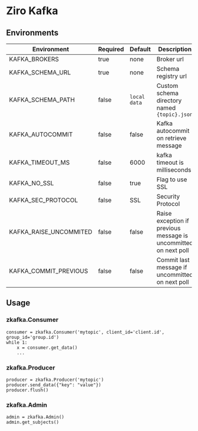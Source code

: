 # Ziro Kafka

## Environments
Environment | Required | Default | Description
--- | --- | --- | ---
KAFKA_BROKERS | true | none | Broker url
KAFKA_SCHEMA_URL | true | none | Schema registry url
KAFKA_SCHEMA_PATH | false | `local data` | Custom schema directory named `{topic}.json`
KAFKA_AUTOCOMMIT | false | false | Kafka autocommit on retrieve message
KAFKA_TIMEOUT_MS | false | 6000 | kafka timeout is milliseconds
KAFKA_NO_SSL | false | true | Flag to use SSL
KAFKA_SEC_PROTOCOL | false | SSL | Security Protocol
KAFKA_RAISE_UNCOMMITED | false | false | Raise exception if previous message is uncommitted on next poll
KAFKA_COMMIT_PREVIOUS | false | false | Commit last message if uncommitted on next poll

## Usage
### zkafka.Consumer
```
consumer = zkafka.Consumer('mytopic', client_id='client.id', group_id='group.id')
while 1:
    x = consumer.get_data()
    ...
```
### zkafka.Producer
```
producer = zkafka.Producer('mytopic')
producer.send_data({"key": "value"})
producer.flush()
```
### zkafka.Admin
```
admin = zkafka.Admin()
admin.get_subjects()
```